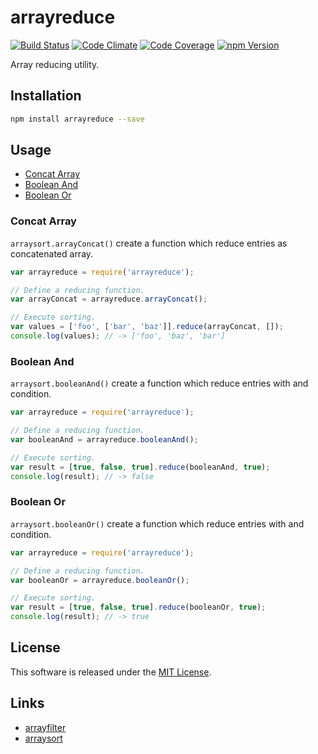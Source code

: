 arrayreduce
==========

<!-- Badge Start -->
<a name="badges"></a>

[![Build Status][bd_travis_shield_url]][bd_travis_url]
[![Code Climate][bd_codeclimate_shield_url]][bd_codeclimate_url]
[![Code Coverage][bd_codeclimate_coverage_shield_url]][bd_codeclimate_url]
[![npm Version][bd_npm_shield_url]][bd_npm_url]

[bd_repo_url]: https://github.com/okunishinishi/node-arrayreduce
[bd_travis_url]: http://travis-ci.org/okunishinishi/node-arrayreduce
[bd_travis_shield_url]: http://img.shields.io/travis/okunishinishi/node-arrayreduce.svg?style=flat
[bd_license_url]: https://github.com/okunishinishi/node-arrayreduce/blob/master/LICENSE
[bd_codeclimate_url]: http://codeclimate.com/github/okunishinishi/node-arrayreduce
[bd_codeclimate_shield_url]: http://img.shields.io/codeclimate/github/okunishinishi/node-arrayreduce.svg?style=flat
[bd_codeclimate_coverage_shield_url]: http://img.shields.io/codeclimate/coverage/github/okunishinishi/node-arrayreduce.svg?style=flat
[bd_gemnasium_url]: https://gemnasium.com/okunishinishi/node-arrayreduce
[bd_gemnasium_shield_url]: https://gemnasium.com/okunishinishi/node-arrayreduce.svg
[bd_npm_url]: http://www.npmjs.org/package/arrayreduce
[bd_npm_shield_url]: http://img.shields.io/npm/v/arrayreduce.svg?style=flat
[bd_bower_badge_url]: https://img.shields.io/bower/v/arrayreduce.svg?style=flat

<!-- Badge End -->


<!-- Description Start -->
<a name="description"></a>

Array reducing utility.

<!-- Description End -->




<!-- Sections Start -->
<a name="sections"></a>

<!-- Section from "doc/readme/01.Installation.md.hbs" Start -->

<a name="section-doc-readme-01-installation-md"></a>
Installation
-----

```bash
npm install arrayreduce --save
```

<!-- Section from "doc/readme/01.Installation.md.hbs" End -->

<!-- Section from "doc/readme/02.Usage.md.hbs" Start -->

<a name="section-doc-readme-02-usage-md"></a>
Usage
-------


+ [Concat Array](#concat-array)
+ [Boolean And](#boolean-and)
+ [Boolean Or](#boolean-or)

### Concat Array

`arraysort.arrayConcat()` create a function which reduce entries as concatenated array.

```javascript
var arrayreduce = require('arrayreduce');

// Define a reducing function.
var arrayConcat = arrayreduce.arrayConcat();

// Execute sorting.
var values = ['foo', ['bar', 'baz']].reduce(arrayConcat, []);
console.log(values); // -> ['foo', 'baz', 'bar']

```

### Boolean And

`arraysort.booleanAnd()` create a function which reduce entries with and condition.

```javascript
var arrayreduce = require('arrayreduce');

// Define a reducing function.
var booleanAnd = arrayreduce.booleanAnd();

// Execute sorting.
var result = [true, false, true].reduce(booleanAnd, true);
console.log(result); // -> false

```

### Boolean Or

`arraysort.booleanOr()` create a function which reduce entries with and condition.

```javascript
var arrayreduce = require('arrayreduce');

// Define a reducing function.
var booleanOr = arrayreduce.booleanOr();

// Execute sorting.
var result = [true, false, true].reduce(booleanOr, true);
console.log(result); // -> true

```
<!-- Section from "doc/readme/02.Usage.md.hbs" End -->


<!-- Sections Start -->


<!-- LICENSE Start -->
<a name="license"></a>

License
-------
This software is released under the [MIT License](https://github.com/okunishinishi/node-arrayreduce/blob/master/LICENSE).

<!-- LICENSE End -->


<!-- Links Start -->
<a name="links"></a>

Links
------

+ [arrayfilter](https://github.com/okunishinishi/node-arrayfilter)
+ [arraysort](https://github.com/okunishinishi/node-arraysort)

<!-- Links End -->
